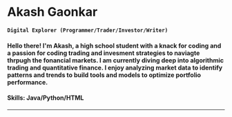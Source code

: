 # Akash Gaonkar

**`Digital Explorer (Programmer/Trader/Investor/Writer)`**
#### Hello there! I'm Akash, a high school student with a knack for coding and a passion for coding trading and invesment strategies to naviagte thrpugh the fonancial markets. I am currently diving deep into algorithmic trading and quantitative finance. I enjoy analyzing market data to identify patterns and trends to build tools and models to optimize portfolio performance.
#### Skills: Java/Python/HTML
---
